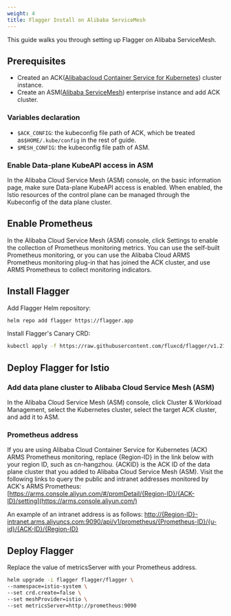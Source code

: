 ```yaml
---
weight: 4
title: Flagger Install on Alibaba ServiceMesh
---
```


This guide walks you through setting up Flagger on Alibaba ServiceMesh.

## Prerequisites
- Created an ACK([Alibabacloud Container Service for Kubernetes](https://cs.console.aliyun.com)) cluster instance.
- Create an ASM([Alibaba ServiceMesh](https://servicemesh.console.aliyun.com)) enterprise instance and add ACK cluster.

### Variables declaration
- `$ACK_CONFIG`: the kubeconfig file path of ACK, which be treated as`$HOME/.kube/config` in the rest of guide.
- `$MESH_CONFIG`: the kubeconfig file path of ASM.

### Enable Data-plane KubeAPI access in ASM

In the Alibaba Cloud Service Mesh (ASM) console, on the basic information page, make sure Data-plane KubeAPI access is enabled. When enabled, the Istio resources of the control plane can be managed through the Kubeconfig of the data plane cluster.

## Enable Prometheus

In the Alibaba Cloud Service Mesh (ASM) console, click  Settings to enable the collection of Prometheus monitoring metrics. You can use the self-built Prometheus monitoring, or you can use the Alibaba Cloud ARMS Prometheus monitoring plug-in that has joined the ACK cluster, and use ARMS Prometheus to collect monitoring indicators.

## Install Flagger

Add Flagger Helm repository:

```bash
helm repo add flagger https://flagger.app
```

Install Flagger's Canary CRD:

```bash
kubectl apply -f https://raw.githubusercontent.com/fluxcd/flagger/v1.21.0/artifacts/flagger/crd.yaml
```
## Deploy Flagger for Istio

### Add data plane cluster to Alibaba Cloud Service Mesh (ASM)

In the Alibaba Cloud Service Mesh (ASM) console, click Cluster & Workload Management, select the Kubernetes cluster, select the target ACK cluster, and add it to ASM.

### Prometheus address

If you are using Alibaba Cloud Container Service for Kubernetes (ACK) ARMS Prometheus monitoring, replace {Region-ID} in the link below with your region ID, such as cn-hangzhou. {ACKID} is the ACK ID of the data plane cluster that you added to Alibaba Cloud Service Mesh (ASM). Visit the following links to query the public and intranet addresses monitored by ACK's ARMS Prometheus:
[https://arms.console.aliyun.com/#/promDetail/{Region-ID}/{ACK-ID}/setting](https://arms.console.aliyun.com/)

An example of an intranet address is as follows:
[http://{Region-ID}-intranet.arms.aliyuncs.com:9090/api/v1/prometheus/{Prometheus-ID}/{u-id}/{ACK-ID}/{Region-ID}](https://arms.console.aliyun.com/)

## Deploy Flagger
Replace the value of metricsServer with your Prometheus address.

```bash
helm upgrade -i flagger flagger/flagger \
--namespace=istio-system \
--set crd.create=false \
--set meshProvider=istio \
--set metricsServer=http://prometheus:9090
```